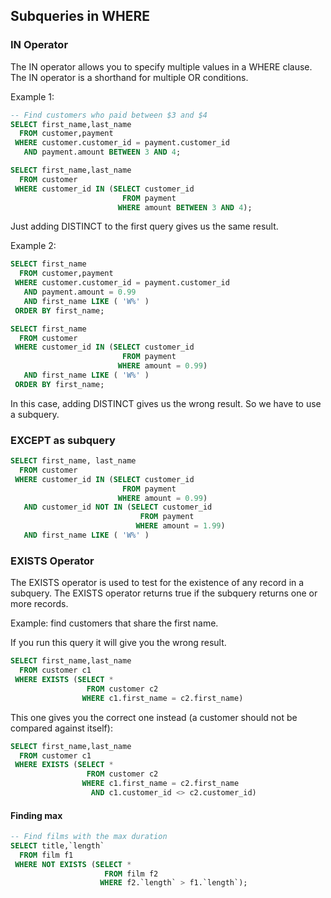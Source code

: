 ## Subqueries in WHERE

### IN Operator

The IN operator allows you to specify multiple values in a WHERE clause. The IN operator is a shorthand for multiple OR conditions.

Example 1:

```sql
-- Find customers who paid between $3 and $4
SELECT first_name,last_name 
  FROM customer,payment 
 WHERE customer.customer_id = payment.customer_id 
   AND payment.amount BETWEEN 3 AND 4; 
```

```sql
SELECT first_name,last_name 
  FROM customer 
 WHERE customer_id IN (SELECT customer_id 
                         FROM payment 
                        WHERE amount BETWEEN 3 AND 4); 
```

Just adding DISTINCT to the first query gives us the same result.

Example 2:

```sql
SELECT first_name 
  FROM customer,payment 
 WHERE customer.customer_id = payment.customer_id 
   AND payment.amount = 0.99 
   AND first_name LIKE ( 'W%' ) 
 ORDER BY first_name; 
```

```sql
SELECT first_name 
  FROM customer 
 WHERE customer_id IN (SELECT customer_id 
                         FROM payment 
                        WHERE amount = 0.99) 
   AND first_name LIKE ( 'W%' ) 
 ORDER BY first_name; 
```

In this case, adding DISTINCT gives us the wrong result. So we have to use a subquery.

### EXCEPT as subquery

```sql
SELECT first_name, last_name 
  FROM customer 
 WHERE customer_id IN (SELECT customer_id 
                         FROM payment 
                        WHERE amount = 0.99) 
   AND customer_id NOT IN (SELECT customer_id 
                             FROM payment 
                            WHERE amount = 1.99) 
   AND first_name LIKE ( 'W%' ) 
```

### EXISTS Operator

The EXISTS operator is used to test for the existence of any record in a subquery. The EXISTS operator returns true if the subquery returns one or more records.

Example: find customers that share the first name.

If you run this query it will give you the wrong result.

```sql
SELECT first_name,last_name 
  FROM customer c1 
 WHERE EXISTS (SELECT * 
                 FROM customer c2 
                WHERE c1.first_name = c2.first_name) 
```

This one gives you the correct one instead (a customer should not be compared against itself):

```sql
SELECT first_name,last_name 
  FROM customer c1 
 WHERE EXISTS (SELECT * 
                 FROM customer c2 
                WHERE c1.first_name = c2.first_name 
                  AND c1.customer_id <> c2.customer_id) 
```

#### Finding max

```sql
-- Find films with the max duration
SELECT title,`length` 
  FROM film f1 
 WHERE NOT EXISTS (SELECT * 
                     FROM film f2 
                    WHERE f2.`length` > f1.`length`); 
```

